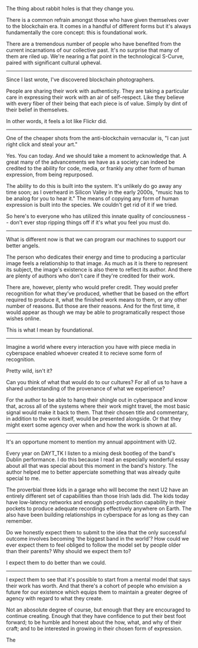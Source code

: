 The thing about rabbit holes is that they change you.

There is a common refrain amongst those who have given themselves over to the blockchain era. It comes in a handful of different forms but it's always fundamentally the core concept: this is foundational work.

There are a tremendous number of people who have benefited from the current incarnations of our collective past. It's no surprise that many of them are riled up. We're nearing a flat point in the technological S-Curve, paired with significant cultural upheval.

****

Since I last wrote, I've discovered blockchain photographers.

People are sharing their work with authenticity. They are taking a particular care in expressing their work with an air of self-respect. Like they believe with every fiber of their being that each piece is of value. Simply by dint of their belief in themselves.

In other words, it feels a lot like Flickr did.

****

One of the cheaper shots from the anti-blockchain vernacular is, "I can just right click and steal your art."

Yes. You can today. And we should take a moment to acknowledge that. A great many of the advancements we have as a society can indeed be credited to the ability for code, media, or frankly any other form of human expression, from being repurposed.

The ability to do this is built into the system. It's unlikely do go away any time soon; as I overheard in Silicon Valley in the early 2000s, "music has to be analog for you to hear it." The means of copying any form of human expression is built into the species. We couldn't get rid of it if we tried.

So here's to everyone who has utilized this innate quality of conciousness -- don't ever stop ripping things off if it's what you feel you must do.

****

What is different now is that we can program our machines to support our better angels.

The person who dedicates their energy and time to producing a particular image feels a relationship to that image. As much as it is there to represent its subject, the image's existence is also there to reflect its author. And there are plenty of authors who don't care if they're credited for their work.

There are, however, plenty who would prefer credit. They would prefer recognition for what they've produced, whether that be based on the effort required to produce it, what the finished work means to them, or any other number of reasons. But those are their reasons. And for the first time, it would appear as though we may be able to programatically respect those wishes online.

This is what I mean by foundational.

****

Imagine a world where every interaction you have with piece media in cyberspace enabled whoever created it to recieve some form of recognition.

Pretty wild, isn't it?

Can you think of what that would do to our cultures? For all of us to have a shared understanding of the provenance of what we experience?

For the author to be able to hang their shingle out in cyberspace and know that, across all of the systems where their work might travel, the most basic signal would make it back to them. That their chosen title and commentary, in addition to the work itself, would be presented alongside. Or that they might exert some agency over when and how the work is shown at all. 

****

It's an opportune moment to mention my annual appointment with U2.

Every year on DAYT_TK I listen to a mixing desk bootleg of the band's Dublin performance. I do this because I read an especially wonderful essay about all that was special about this moment in the band's history. The author helped me to better apperciate something that was already quite special to me.

The proverbial three kids in a garage who will become the next U2 have an entirely different set of capabilities than those Irish lads did. The kids today have low-latency networks and enough post-production capability in their pockets to produce adequate recordings effectively anywhere on Earth. The also have been building relationships in cyberspace for as long as they can remember.

Do we honestly expect them to submit to the idea that the only successful outcome involves becoming 'the biggest band in the world'? How could we ever expect them to feel obliged to follow the model set by people older than their parents? Why should we expect them to?

I expect them to do better than we could.

****

I expect them to see that it's possible to start from a mental model that says their work has worth. And that there's a cohort of people who envision a future for our existence which equips them to maintain a greater degree of agency with regard to what they create.

Not an abosolute degree of course, but enough that they are encouraged to continue creating. Enough that they have confidence to put their best foot forward; to be humble and honest about the how, what, and why of their craft; and to be interested in growing in their chosen form of expression.

The 